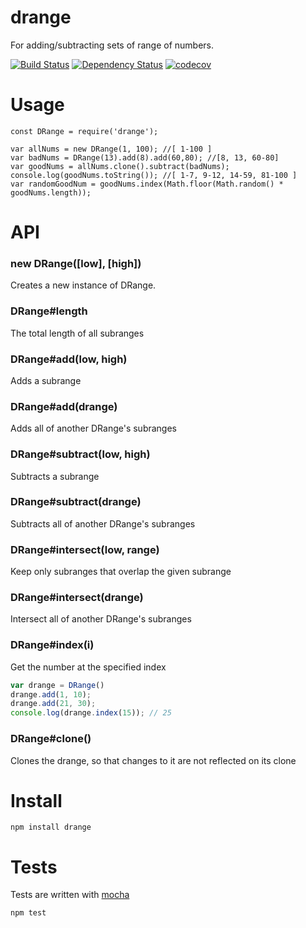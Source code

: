 # drange

For adding/subtracting sets of range of numbers.

[![Build Status](https://secure.travis-ci.org/fent/node-drange.svg)](http://travis-ci.org/fent/node-drange)
[![Dependency Status](https://david-dm.org/fent/node-drange.svg)](https://david-dm.org/fent/node-drange)
[![codecov](https://codecov.io/gh/fent/node-drange/branch/master/graph/badge.svg)](https://codecov.io/gh/fent/node-drange)

# Usage

```
const DRange = require('drange');

var allNums = new DRange(1, 100); //[ 1-100 ]
var badNums = DRange(13).add(8).add(60,80); //[8, 13, 60-80]
var goodNums = allNums.clone().subtract(badNums);
console.log(goodNums.toString()); //[ 1-7, 9-12, 14-59, 81-100 ]
var randomGoodNum = goodNums.index(Math.floor(Math.random() * goodNums.length));
```

# API
### new DRange([low], [high])
Creates a new instance of DRange.

### DRange#length
The total length of all subranges

### DRange#add(low, high)
Adds a subrange

### DRange#add(drange)
Adds all of another DRange's subranges

### DRange#subtract(low, high)
Subtracts a subrange

### DRange#subtract(drange)
Subtracts all of another DRange's subranges

### DRange#intersect(low, range)
Keep only subranges that overlap the given subrange

### DRange#intersect(drange)
Intersect all of another DRange's subranges

### DRange#index(i)
Get the number at the specified index

```js
var drange = DRange()
drange.add(1, 10);
drange.add(21, 30);
console.log(drange.index(15)); // 25
```

### DRange#clone()
Clones the drange, so that changes to it are not reflected on its clone


# Install

    npm install drange

# Tests

Tests are written with [mocha](https://mochajs.org)

    npm test
